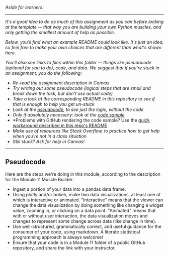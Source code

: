 *Aside for learners:*

-------

*It's a good idea to do as much of this assignment as you can before looking at the template -- that way you are building your own Python muscles, and only getting the smallest amount of help as possible.*

*Below, you'll find what an example README could look like.  It's just an idea, so feel free to make your own choices that are different than what's shown here.*

*You'll also see links to files within this folder -- things like pseudocode (optional for you to do), code, and data.  We suggest that if you're stuck in an assignment, you do the following:*

* *Re-read the assignment description in Canvas*
* *Try writing out some pseudocode (logical steps that are small and break down the task, but don't use actual code)*
* *Take a look at the corresponding README in this repository to see if that is enough to help you get un-stuck*
* *Look at the [pseudocode](#pseudocode), to see just the logic, without the code*
* *Only if absolutely necessary: look at the [code sample](Assignment_11.ipynb)*
* *Problems with GitHub rendering the code sample?  Use the [quick workaround described in this repo's README](../README.md#problems-in-github)
* *Make use of resources like Stack Overflow, to practice how to get help when you're not in a class situation*
* *Still stuck?  Ask for help in Canvas!*

---------

## Pseudocode

Here are the steps we're doing in this module, according to the description for the Module 11 Muscle Builder:

* Ingest a portion of your data into a pandas data frame.
* Using plotly and/or bokeh, make two data visualizations, at least one of which is interactive or animated.  "Interactive" means that the viewer can change the data visualization by doing something like changing a widget value, zooming in, or clicking on a data point. "Animated" means that with or without user interaction, the data visualization moves and changes to represent some change across data (like change in time).
* Use well-structured, grammatically correct, and useful guidance for the consumer of your code, using markdown.  A literate statistical programming approach is always welcome!
* Ensure that your code is in a Module 11 folder of a public GitHub repository, and share the link with your instructor.
